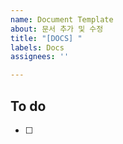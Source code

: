 ```yaml
---
name: Document Template
about: 문서 추가 및 수정
title: "[DOCS] "
labels: Docs
assignees: ''

---
```


## To do
- [ ]
